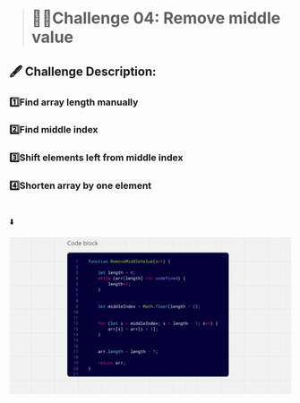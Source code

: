 ># 👩‍🎓Challenge 04: Remove middle value


## 🖋️ Challenge Description: 

### 1️⃣Find array length manually
### 2️⃣Find middle index
### 3️⃣Shift elements left from middle index
### 4️⃣Shorten array by one element



#
⬇️

![alt text](whiteboard-challenges/Challenge04.png)
##


